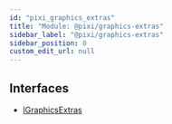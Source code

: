```yaml
---
id: "pixi_graphics_extras"
title: "Module: @pixi/graphics-extras"
sidebar_label: "@pixi/graphics-extras"
sidebar_position: 0
custom_edit_url: null
---
```


## Interfaces

- [IGraphicsExtras](../interfaces/pixi_graphics_extras.IGraphicsExtras.md)
